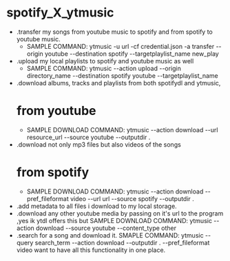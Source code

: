 # spotify_X_ytmusic
 - .transfer my songs from youtube music to spotify and from spotify to youtube music.
   * SAMPLE COMMAND: ytmusic -u url -cf credential.json -a transfer --origin youtube --destination spotify --targetplaylist_name new_play
 - .upload my local playlists to spotify and youtube music as well
   * SAMPLE COMMAND: ytmusic --action upload --origin directory_name --destination spotify youtube --targetplaylist_name
 - .download albums, tracks and playlists from both spotifydl and ytmusic,
   # from youtube 
   * SAMPLE DOWNLOAD COMMAND: ytmusic --action download --url resource_url --source youtube  --outputdir . 
 - .download not only mp3 files but also videos of the songs 
   # from spotify
   * SAMPLE DOWNLOAD COMMAND: ytmusic --action download --pref_fileformat video --url url --source spotify --outputdir . 
 - .add metadata to all files i download to my local storage.
 - .download any other youtube media by passing on it's url to the program ,yes ik ytdl offers this but
   SAMPLE DOWNLOAD COMMAND: ytmusic --action download --source youtube --content_type other
 - .search for a song and download it.
   SMAPLE COMMAND: ytmusic --query  search_term --action download --outputdir . --pref_fileformat video 
 want to have all this functionality in one place. 
